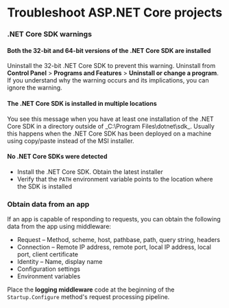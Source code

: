 # Troubleshoot ASP.NET Core projects

### .NET Core SDK warnings <a id="net-core-sdk-warnings"></a>

#### Both the 32-bit and 64-bit versions of the .NET Core SDK are installed <a id="both-the-32-bit-and-64-bit-versions-of-the-net-core-sdk-are-installed"></a>

Uninstall the 32-bit .NET Core SDK to prevent this warning. Uninstall from **Control Panel** &gt; **Programs and Features** &gt; **Uninstall or change a program**. If you understand why the warning occurs and its implications, you can ignore the warning.

#### The .NET Core SDK is installed in multiple locations <a id="the-net-core-sdk-is-installed-in-multiple-locations"></a>

You see this message when you have at least one installation of the .NET Core SDK in a directory outside of _C:\Program Files\dotnet\sdk\_. Usually this happens when the .NET Core SDK has been deployed on a machine using copy/paste instead of the MSI installer.

#### No .NET Core SDKs were detected <a id="no-net-core-sdks-were-detected"></a>

* Install the .NET Core SDK. Obtain the latest installer
* Verify that the `PATH` environment variable points to the location where the SDK is installed

### Obtain data from an app <a id="obtain-data-from-an-app"></a>

If an app is capable of responding to requests, you can obtain the following data from the app using middleware:

* Request – Method, scheme, host, pathbase, path, query string, headers
* Connection – Remote IP address, remote port, local IP address, local port, client certificate
* Identity – Name, display name
* Configuration settings
* Environment variables

Place the **logging middleware** code at the beginning of the `Startup.Configure` method's request processing pipeline.

